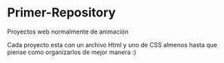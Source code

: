 # Primer-Repository
Proyectos web normalmente de animación

Cada proyecto esta con un archivo Html y uno de CSS almenos hasta que piense como organizarlos de mejor manera :)
